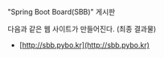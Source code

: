 "Spring Boot Board(SBB)" 게시판

다음과 같은 웹 사이트가 만들어진다. (최종 결과물)

* [http://sbb.pybo.kr](http://sbb.pybo.kr)